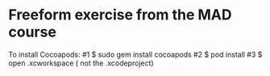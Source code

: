 # Freeform exercise from the MAD course

To install Cocoapods: 
#1 $ sudo gem install cocoapods
#2 $ pod install
#3 $ open .xcworkspace ( not the .xcodeproject)
